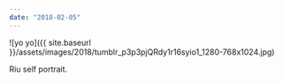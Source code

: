 ```yaml
---
date: "2018-02-05"
---
```


![yo yo]({{ site.baseurl }}/assets/images/2018/tumblr_p3p3pjQRdy1r16syio1_1280-768x1024.jpg)

Riu self portrait.
